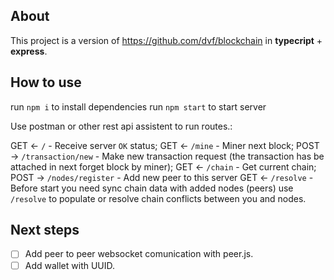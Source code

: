 ## About

This project is a version of https://github.com/dvf/blockchain in **typecript** + **express**. 

## How to use

run `npm i` to install dependencies
run `npm start` to start server

Use postman or other rest api assistent to run routes.:

GET <- `/` - Receive server `OK` status;
GET <- `/mine` - Miner next block;
POST -> `/transaction/new` - Make new transaction request (the transaction has be attached in next forget block by miner);
GET <- `/chain` - Get current chain;
POST -> `/nodes/register` - Add new peer to this server
GET <- `/resolve` - Before start you need sync chain data with added nodes (peers) use `/resolve` to populate or resolve chain conflicts between you and nodes.

## Next steps

- [ ] Add peer to peer websocket comunication with peer.js.
- [ ] Add wallet with UUID.
